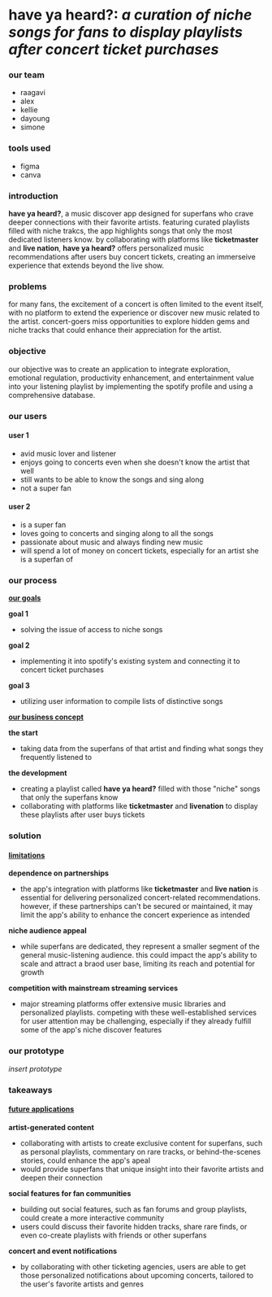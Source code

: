 # have ya heard?: *a curation of niche songs for fans to display playlists after concert ticket purchases*

### our team
- raagavi
- alex
- kellie
- dayoung
- simone

### tools used
- figma
- canva

### introduction
**have ya heard?**, a music discover app designed for superfans who crave deeper connections with their favorite artists. featuring curated playlists filled with niche trakcs, the app highlights songs that only the most dedicated listeners know. by collaborating with platforms like **ticketmaster** and **live nation**, **have ya heard?** offers personalized music recommendations after users buy concert tickets, creating an immerseive experience that extends beyond the live show. 

### problems 
for many fans, the excitement of a concert is often limited to the event itself, with no platform to extend the experience or discover new music related to the artist. concert-goers miss opportunities to explore hidden gems and niche tracks that could enhance their appreciation for the artist. 

### objective
our objective was to create an application to integrate exploration, emotional regulation, productivity enhancement, and entertainment value into your listening playlist by implementing the spotify profile and using a comprehensive database.

### our users
#### user 1
- avid music lover and listener
- enjoys going to concerts even when she doesn't know the artist that well
- still wants to be able to know the songs and sing along
- not a super fan

#### user 2
- is a super fan
- loves going to concerts and singing along to all the songs
- passionate about music and always finding new music
- will spend a lot of money on concert tickets, especially for an artist she is a superfan of


### our process
**<u>our goals**</u>

**goal 1**
- solving the issue of access to niche songs

**goal 2**
- implementing it into spotify's existing system and connecting it to concert ticket purchases

**goal 3**
- utilizing user information to compile lists of distinctive songs

**<u>our business concept</u>**

**the start**
- taking data from the superfans of that artist and finding what songs they frequently listened to

**the development**
- creating a playlist called **have ya heard?** filled with those "niche" songs that only the superfans know
- collaborating with platforms like **ticketmaster** and **livenation** to display these playlists after user buys tickets


### solution
#### <u>limitations</u>
**dependence on partnerships**
- the app's integration with platforms like **ticketmaster** and **live nation** is essential for delivering personalized concert-related recommendations. however, if these partnerships can't be secured or maintained, it may limit the app's ability to enhance the concert experience as intended

**niche audience appeal**
- while superfans are dedicated, they represent a smaller segment of the general music-listening audience. this could impact the app's ability to scale and attract a braod user base, limiting its reach and potential for growth

**competition with mainstream streaming services**
- major streaming platforms offer extensive music libraries and personalized playlists. competing with these well-established services for user attention may be challenging, especially if they already fulfill some of the app's niche discover features

### our prototype
*insert prototype*

### takeaways
#### <u>future applications</u>
**artist-generated content**
- collaborating with artists to create exclusive content for superfans, such as personal playlists, commentary on rare tracks, or behind-the-scenes stories, could enhance the app's apeal
- would provide superfans that unique insight into their favorite artists and deepen their connection

**social features for fan communities**
- building out social features, such as fan forums and group playlists, could create a more interactive community
- users could discuss their favorite hidden tracks, share rare finds, or even co-create playlists with friends or other superfans

**concert and event notifications**
- by collaborating with other ticketing agencies, users are able to get those personalized notifications about upcoming concerts, tailored to the user's favorite artists and genres



